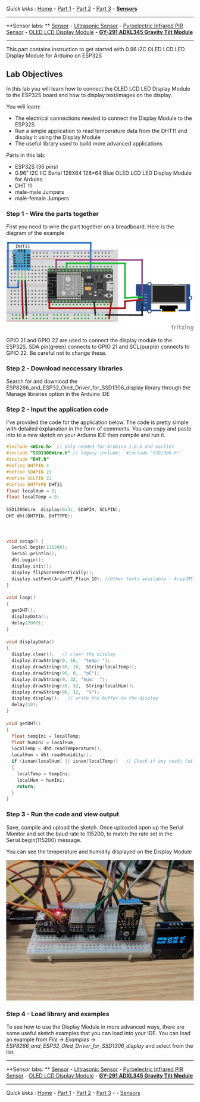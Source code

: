 *Quick links :*
[Home](/README.md) - [Part 1](../part1/README.md) - [Part 2](../part2/README.md) - [Part 3](../part3/README.md)  - [**Sensors**](/en/sensors/README.md)

***
**Sensor labs: ** [Sensor](README.md) - [Ultrasonic Sensor](ESP32-CAM+Neopixel-LED+HC-SR04.md) - [Pyroelectric Infrared PIR Sensor](ESP32-CAM+Neopixel-LED+PIR.md) - [OLED LCD Display Module](ESP32-CAM+SSD1306_Display.md) - [**GY-291 ADXL345 Gravity Tilt Module**](ESP32-CAM+GY-291_ADXL345_Gyroscope.md)
***

This part contains instruction to get started with 0.96 i2C OLED LCD LED Display Module for Arduino
 on ESP32S

## Lab Objectives

In this lab you will learn how to connect the OLED LCD LED Display Module to the ESP32S board and how to display text/images on the display.

You will learn:

- The electrical connections needed to connect the Display Module  to the ESP32S
- Run a simple application to read temperature data from the DHT11 and display it using the Display Module 
- The useful library used to build more advanced applications 

Parts in this lab:

- ESP32S (36 pins)
- 0.96" I2C IIC Serial 128X64 128*64 Blue OLED LCD LED Display Module for Arduino
- DHT 11 
- male-male Jumpers
- male-female Jumpers

### Step 1 - Wire the parts together

First you need to wire the part together on a breadboard. Here is the diagram of the example

![ESP32S pulse wiring](../images/ESP32S+DHT11+SSD1306-Display.png)

GPIO 21 and GPIO 22 are used to connect the display module to the ESP32S. SDA pin(green) connects to GPIO 21 and SCL(purple) connects to GPIO 22. Be careful not to change these.

### Step 2 - Download neccessary libraries

Search for and download the ESP8266_and_ESP32_Oled_Driver_for_SSD1306_display library through the Manage libraries option in the Arduino IDE

### Step 2 - Input the application code

I've provided the code for the application below. The code is pretty simple with detailed explanation in the form of comments. You can copy and paste into to a new sketch on your Arduino IDE then compile and run it.


```C++
#include <Wire.h>  // Only needed for Arduino 1.6.5 and earlier
#include "SSD1306Wire.h" // legacy include: `#include "SSD1306.h"`
#include "DHT.h"
#define DHTPIN 4
#define SDAPIN 21
#define SCLPIN 22
#define DHTTYPE DHT11
float localHum = 0;
float localTemp = 0;

SSD1306Wire  display(0x3c, SDAPIN, SCLPIN);
DHT dht(DHTPIN, DHTTYPE);



void setup() {
  Serial.begin(115200);
  Serial.println();
  dht.begin();
  display.init();
  display.flipScreenVertically();
  display.setFont(ArialMT_Plain_10); //Other fonts available : ArialMT_Plain_16; ArialMT_Plain_24; Or to generate custom fonts: http://oleddisplay.squix.ch/
}

void loop()
{
  getDHT();
  displayData();
  delay(2000);
}

void displayData()
{
  display.clear();   // clear the display
  display.drawString(0, 16,  "temp: ");
  display.drawString(40, 16,  String(localTemp));
  display.drawString(90, 0,  "oC");
  display.drawString(0, 32, "hum:  ");
  display.drawString(40, 32,  String(localHum));
  display.drawString(90, 32,  "%");
  display.display();   // write the buffer to the display
  delay(10);
}

void getDHT()
{
  float tempIni = localTemp;
  float humIni = localHum;
  localTemp = dht.readTemperature();
  localHum = dht.readHumidity();
  if (isnan(localHum) || isnan(localTemp))   // Check if any reads failed and exit early (to try again).
  {
    localTemp = tempIni;
    localHum = humIni;
    return;
  }
}

```

### Step 3 - Run the code and view output

Save, compile and upload the sketch.  Once uploaded open up the Serial Monitor and set the baud rate to 115200, to match the rate set in the Serial.begin(115200) message. 

You can see the temperature and humidity displayed on the Display Module

![Display Module Output](../images/SSD1306-Display-Output.jpg)


### Step 4 - Load library and examples

To see how to use the Display Module in more advanced ways, there are some useful sketch examples that you can load into your IDE. You can load an example from *File* -> *Examples* -> *ESP8266_and_ESP32_Oled_Driver_for_SSD1306_display* and select from the list.

***
**Sensor labs: ** [Sensor](README.md) - [Ultrasonic Sensor](ESP32-CAM+Neopixel-LED+HC-SR04.md) - [Pyroelectric Infrared PIR Sensor](ESP32-CAM+Neopixel-LED+PIR.md) - [OLED LCD Display Module](ESP32-CAM+SSD1306_Display.md) - [**GY-291 ADXL345 Gravity Tilt Module**](ESP32-CAM+GY-291_ADXL345_Gyroscope.md)
***
*Quick links :*
[Home](/README.md) - [Part 1](../part1/README.md) - [Part 2](../part2/README.md) - [Part 3](../part3/README.md) - - [Sensors](/en/sensors/README.md)